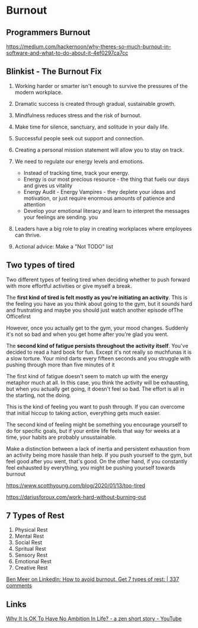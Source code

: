 # Burnout

## Programmers Burnout

<https://medium.com/hackernoon/why-theres-so-much-burnout-in-software-and-what-to-do-about-it-4ef0297ca7cc>

## Blinkist - The Burnout Fix

1. Working harder or smarter isn't enough to survive the pressures of the modern workplace.
2. Dramatic success is created through gradual, sustainable growth.
3. Mindfulness reduces stress and the risk of burnout.
4. Make time for silence, sanctuary, and solitude in your daily life.
5. Successful people seek out support and connection.
6. Creating a personal mission statement will allow you to stay on track.
7. We need to regulate our energy levels and emotions.
    - Instead of tracking time, track your energy.
    - Energy is our most precious resource - the thing that fuels our days and gives us vitality
    - Energy Audit - Energy Vampires - they deplete your ideas and motivation, or just require enormous amounts of patience and attention
    - Develop your emotional literacy and learn to interpret the messages your feelings are sending. you

8. Leaders have a big role to play in creating workplaces where employees can thrive.
9. Actional advice: Make a "Not TODO" list

## Two types of tired

Two different types of feeling tired when deciding whether to push forward with more effortful activities or give myself a break.

The **first kind of tired is felt mostly as you're initiating an activity**. This is the feeling you have as you think about going to the gym, but it sounds hard and frustrating and maybe you should just watch another episode ofThe Officefirst

However, once you actually get to the gym, your mood changes. Suddenly it's not so bad and when you get home after you're glad you went.

The **second kind of fatigue persists throughout the activity itself**. You've decided to read a hard book for fun. Except it's not really so muchfunas it is a slow torture. Your mind darts every fifteen seconds and you struggle with pushing through more than five minutes of it

The first kind of fatigue doesn't seem to match up with the energy metaphor much at all. In this case, you think the activity will be exhausting, but when you actually get going, it doesn't feel so bad. The effort is all in the starting, not the doing.

This is the kind of feeling you want to push through. If you can overcome that initial hiccup to taking action, everything gets much easier.

The second kind of feeling might be something you encourage yourself to do for specific goals, but if your entire life feels that way for weeks at a time, your habits are probably unsustainable.

Make a distinction between a lack of inertia and persistent exhaustion from an activity being more hassle than help. If you push yourself to the gym, but feel good after you went, that's good. On the other hand, if you constantly feel exhausted by everything, you might be pushing yourself towards burnout

<https://www.scotthyoung.com/blog/2020/01/13/too-tired>

<https://dariusforoux.com/work-hard-without-burning-out>

## 7 Types of Rest

1. Physical Rest
2. Mental Rest
3. Social Rest
4. Spritual Rest
5. Sensory Rest
6. Emotional Rest
7. Creative Rest

[Ben Meer on LinkedIn: How to avoid burnout. Get 7 types of rest: | 337 comments](https://www.linkedin.com/posts/benmeer_how-to-avoid-burnout-get-7-types-of-rest-ugcPost-7064214773680238592-oRJ_)

## Links

[Why It Is OK To Have No Ambition In Life? - a zen short story - YouTube](https://www.youtube.com/watch?v=OTvrE9hfyKU)
